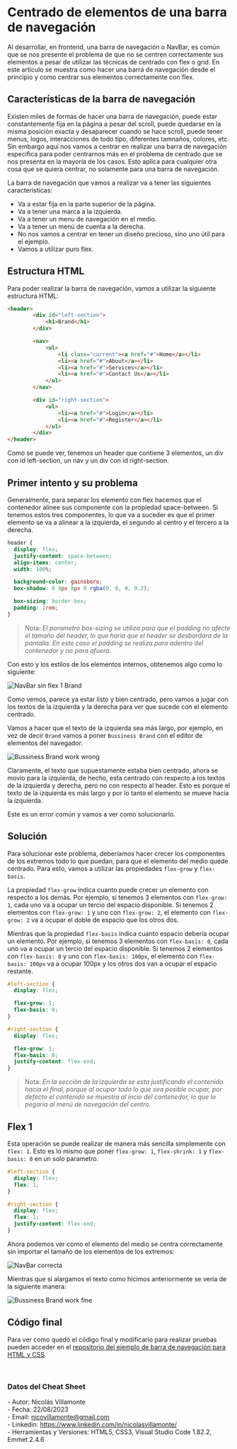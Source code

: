 # Centrado de elementos de una barra de navegación

Al desarrollar, en frontend, una barra de navegación o NavBar, es común que se nos presente el problema de que no se centren correctamente sus elementos a pesar de utilizar las técnicas de centrado con flex o grid. En este artículo se muestra como hacer una barra de navegación desde el principio y como centrar sus elementos correctamente con flex.

## Características de la barra de navegación

Existen miles de formas de hacer una barra de navegación, puede estar constantemente fija en la página a pesar del scroll, puede quedarse en la misma posición exacta y desaparecer cuando se hace scroll, puede tener menus, logos, interacciones de todo tipo, diferentes tamnaños, colores, etc. Sin embargo aquí nos vamos a centrar en realizar una barra de navegación específica para poder centrarnos más en el problema de centrado que se nos presenta en la mayoría de los casos. Esto aplica para cualquier otra cosa que se quiera centrar, no solamente para una barra de navegación.

La barra de navegación que vamos a realizar va a tener las siguientes características:

- Va a estar fija en la parte superior de la página.
- Va a tener una marca a la izquierda.
- Va a tener un menu de navegación en el medio.
- Va a tener un menú de cuenta a la derecha.
- No nos vamos a centrar en tener un diseño precioso, sino uno útil para el ejemplo.
- Vamos a utilizar puro flex.

## Estructura HTML

Para poder realizar la barra de navegación, vamos a utilizar la siguiente estructura HTML:

```html
<header>
        <div id="left-section">
            <h1>Brand</h1>
        </div>

        <nav>
            <ul>
                <li class="current"><a href="#">Home</a></li>
                <li><a href="#">About</a></li>
                <li><a href="#">Services</a></li>
                <li><a href="#">Contact Us</a></li>
            </ul>
        </nav>

        <div id="right-section">
            <ul>
                <li><a href="#">Login</a></li>
                <li><a href="#">Register</a></li>
            </ul>
        </div>
</header>
```

Como se puede ver, tenemos un header que contiene 3 elementos, un div con id left-section, un nav y un div con id right-section.

## Primer intento y su problema

Generalmente, para separar los elemento con flex hacemos que el contenedor alinee sus componente con la propiedad space-between. Si tenemos estos tres componentes, lo que va a suceder es que el primer elemento se va a alinear a la izquierda, el segundo al centro y el tercero a la derecha.

```css
header {
  display: flex;
  justify-content: space-between;
  align-items: center;
  width: 100%;

  background-color: gainsboro;
  box-shadow: 0 4px 8px 0 rgba(0, 0, 0, 0.2);

  box-sizing: border-box;
  padding: 1rem;
}
```

> Nota: _El parametro box-sizing se utiliza para que el padding no afecte el tamaño del header, lo que haría que el header se desbordara de la pantalla. En este caso el padding se realiza para adentro del contenedor y no para afuera._

Con esto y los estilos de los elementos internos, obtenemos algo como lo siguiente:

![NavBar sin flex 1 Brand](https://github.com/nicovillamonte/code-cheat-sheet/assets/64659720/9aa9b2b2-f625-4ed0-b30e-50432b0ef096)

Como vemos, parece ya estar listo y bien centrado, pero vamos a jugar con los textos de la izquierda y la derecha para ver que sucede con el elemento centrado.

Vamos a hacer que el texto de la izquierda sea más largo, por ejemplo, en vez de decir `Brand` vamos a poner `Bussiness Brand` con el editor de elementos del navegador.

![Bussiness Brand work wrong](https://github.com/nicovillamonte/code-cheat-sheet/assets/64659720/fe27f13f-318f-4339-a0d8-20d7fe8cccf1)

Claramente, el texto que supuestamente estaba bien centrado, ahora se movio para la izquierda, de hecho, esta centrado con respecto a los textos de la izquierda y derecha, pero no con respecto al header. Esto es porque el texto de la izquierda es más largo y por lo tanto el elemento se mueve hacia la izquierda.

Este es un error común y vamos a ver como solucionarlo.

## Solución

Para solucionar este problema, deberíamos hacer crecer los componentes de los extremos todo lo que puedan, para que el elemento del medio quede centrado. Para esto, vamos a utilizar las propiedades `flex-grow` y `flex-basis`. 

La propiedad `flex-grow` indica cuanto puede crecer un elemento con respecto a los demás. Por ejemplo, si tenemos 3 elementos con `flex-grow: 1`, cada uno va a ocupar un tercio del espacio disponible. Si tenemos 2 elementos con `flex-grow: 1` y uno con `flex-grow: 2`, el elemento con `flex-grow: 2` va a ocupar el doble de espacio que los otros dos.

Mientras que la propiedad `flex-basis` indica cuanto espacio debería ocupar un elemento. Por ejemplo, si tenemos 3 elementos con `flex-basis: 0`, cada uno va a ocupar un tercio del espacio disponible. Si tenemos 2 elementos con `flex-basis: 0` y uno con `flex-basis: 100px`, el elemento con `flex-basis: 100px` va a ocupar 100px y los otros dos van a ocupar el espacio restante.

```css
#left-section {
  display: flex;

  flex-grow: 1;
  flex-basis: 0;
}

#right-section {
  display: flex;

  flex-grow: 1;
  flex-basis: 0;
  justify-content: flex-end;
}
```

> Nota: _En la sección de la izquierda se esta justificando el contenido hacia el final, porque al ocupar todo lo que sea posible ocupar, por defecto el contenido se muestra al incio del contenedor, lo que lo pegaría al menú de navegación del centro._

## Flex 1

Esta operación se puede realizar de manera más sencilla simplemente con `flex: 1`. Esto es lo mismo que poner `flex-grow: 1`, `flex-shrink: 1` y `flex-basis: 0` en un solo parametro.

```css
#left-section {
  display: flex;
  flex: 1;
}

#right-section {
  display: flex;
  flex: 1;
  justify-content: flex-end;
}
```

Ahora podemos ver como el elemento del medio se centra correctamente sin importar el tamaño de los elementos de los extremos:

![NavBar correcta](https://github.com/nicovillamonte/code-cheat-sheet/assets/64659720/46af921f-f68c-4631-a5ea-1dbd5f08c400)

Mientras que si alargamos el texto como hicimos anteriormente se vería de la siguiente manera:

![Bussiness Brand work fine](https://github.com/nicovillamonte/code-cheat-sheet/assets/64659720/3673d932-63f3-4dc6-b798-ff65f5ac05e7)

## Código final

Para ver como quedó el código final y modificarlo para realizar pruebas pueden acceder en el [repositorio del ejemplo de barra de navegación para HTML y CSS](https://github.com/nicovillamonte/eg-navbar-CSS).

<br>

### Datos del Cheat Sheet

\- Autor: Nicolás Villamonte <br>
\- Fecha: 22/08/2023 <br>
\- Email: nicovillamonte@gmail.com <br>
\- Linkedin: https://www.linkedin.com/in/nicolasvillamonte/ <br>
\- Herramientas y Versiones: HTML5, CSS3, Visual Studio Code 1.82.2, Emmet 2.4.6